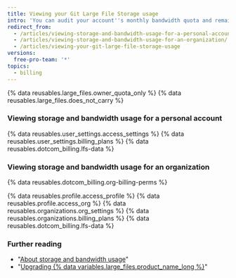 ```yaml
---
title: Viewing your Git Large File Storage usage
intro: 'You can audit your account''s monthly bandwidth quota and remaining storage for {% data variables.large_files.product_name_short %}.'
redirect_from:
  - /articles/viewing-storage-and-bandwidth-usage-for-a-personal-account/
  - /articles/viewing-storage-and-bandwidth-usage-for-an-organization/
  - /articles/viewing-your-git-large-file-storage-usage
versions:
  free-pro-team: '*'
topics:
  - billing
---
```


{% data reusables.large_files.owner_quota_only %} {% data reusables.large_files.does_not_carry %}

### Viewing storage and bandwidth usage for a personal account

{% data reusables.user_settings.access_settings %}
{% data reusables.user_settings.billing_plans %}
{% data reusables.dotcom_billing.lfs-data %}

### Viewing storage and bandwidth usage for an organization

{% data reusables.dotcom_billing.org-billing-perms %}

{% data reusables.profile.access_profile %}
{% data reusables.profile.access_org %}
{% data reusables.organizations.org_settings %}
{% data reusables.organizations.billing_plans %}
{% data reusables.dotcom_billing.lfs-data %}

### Further reading

- "[About storage and bandwidth usage](/articles/about-storage-and-bandwidth-usage)"
- "[Upgrading {% data variables.large_files.product_name_long %}](/articles/upgrading-git-large-file-storage/)"
